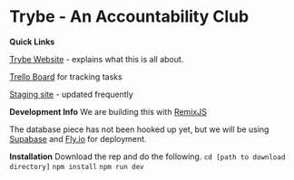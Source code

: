 # Trybe - An Accountability Club

**Quick Links**

[Trybe Website](https://www.jointhetrybe.com/) - explains what this is all about.

[Trello Board](https://trello.com/invite/b/PZlzGexh/ATTIa3d3a0baae4f77e6a424fc6e0918eb74513FFA52/trybve) for tracking tasks

[Staging site](https://trybe-icy-smoke-8833.fly.dev/) - updated frequently


**Development Info**
We are building this with [RemixJS](https://remix.run/)

The database piece has not been hooked up yet, but we will be using [Supabase](https://supabase.com/) and [Fly.io](https://fly.io/) for deployment.

**Installation**
Download the rep and do the following.
`cd [path to download directory]`
`npm install`
`npm run dev`